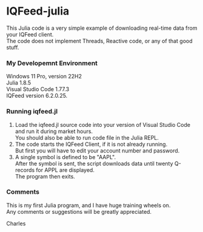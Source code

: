 # IQFeed-julia
 This Julia code is a very simple example of downloading real-time data from your IQFeed client.<br>
 The code does not implement Threads, Reactive code, or any of that good stuff.
 
 ### My Developemnt Environment
 
 Windows 11 Pro, version 22H2</br>
 Julia 1.8.5</br>
 Visual Studio Code 1.77.3</br>
 IQFeed version 6.2.0.25.
 
 ### Running iqfeed.jl
 
 1. Load the iqfeed.jl source code into your version of Visual Studio Code and run it during market hours.</br>
    You should also be able to run code file in the Julia REPL.</br>
 2. The code starts the IQFeed Client, if it is not already running.<br>
    But first you will have to edit your account number and password.</br>
 3. A single symbol is defined to be "AAPL".<br>
    After the symbol is sent, the script downloads data until twenty Q-records for APPL are displayed.</br>
    The program then exits.

### Comments
This is my first Julia program, and I have huge training wheels on.</br>
Any comments or suggestions will be greatly appreciated.</br>

Charles
